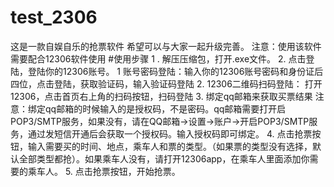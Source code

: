 # test_2306

这是一款自娱自乐的抢票软件
希望可以与大家一起升级完善。
注意：使用该软件需要配合12306软件使用
#使用步骤
	1 . 解压压缩包，打开.exe文件。
	2. 点击登陆，登陆你的12306账号。
		1 账号密码登陆：输入你的12306账号密码和身份证后四位，点击登陆，获取验证码，输入验证码登陆
		2. 12306二维码扫码登陆： 打开12306，点击首页右上角的扫码按钮，扫码登陆
	3. 绑定qq邮箱来获取买票结果
		注意：绑定qq邮箱的时候输入的是授权码，不是密码。qq邮箱需要打开启POP3/SMTP服务，如果没有，请在QQ邮箱->设置->账户->开启POP3/SMTP服务，通过发短信开通后会获取一个授权码。输入授权码即可绑定。
	4. 点击抢票按钮，输入需要买的时间、地点，乘车人和票的类型。（如果票的类型没有选择，默认全部类型都抢）。如果乘车人没有，请打开12306app，在乘车人里面添加你需要的乘车人。
	5. 点击抢票按钮，开始抢票。

